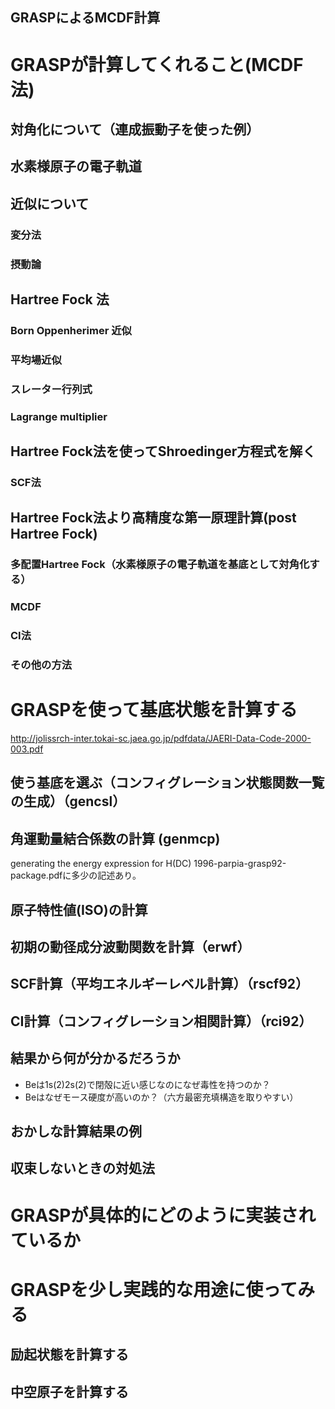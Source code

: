 GRASPによるMCDF計算
---
# GRASPが計算してくれること(MCDF法)
## 対角化について（連成振動子を使った例）
## 水素様原子の電子軌道
## 近似について
### 変分法
### 摂動論
## Hartree Fock 法
### Born Oppenherimer 近似
### 平均場近似
### スレーター行列式
### Lagrange multiplier
## Hartree Fock法を使ってShroedinger方程式を解く
### SCF法
## Hartree Fock法より高精度な第一原理計算(post Hartree Fock)
### 多配置Hartree Fock（水素様原子の電子軌道を基底として対角化する）
### MCDF
### CI法
### その他の方法

# GRASPを使って基底状態を計算する
http://jolissrch-inter.tokai-sc.jaea.go.jp/pdfdata/JAERI-Data-Code-2000-003.pdf
## 使う基底を選ぶ（コンフィグレーション状態関数一覧の生成）（gencsl）
## 角運動量結合係数の計算 (genmcp)
generating the energy expression for H(DC) 
1996-parpia-grasp92-package.pdfに多少の記述あり。
## 原子特性値(ISO)の計算

## 初期の動径成分波動関数を計算（erwf）
## SCF計算（平均エネルギーレベル計算）（rscf92）
## CI計算（コンフィグレーション相関計算）（rci92）
## 結果から何が分かるだろうか
* Beは1s(2)2s(2)で閉殻に近い感じなのになぜ毒性を持つのか？
* Beはなぜモース硬度が高いのか？（六方最密充填構造を取りやすい）
## おかしな計算結果の例
## 収束しないときの対処法

# GRASPが具体的にどのように実装されているか

# GRASPを少し実践的な用途に使ってみる
## 励起状態を計算する
## 中空原子を計算する
